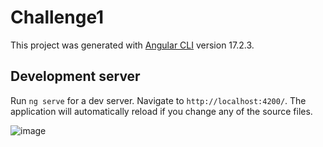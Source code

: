 # Challenge1

This project was generated with [Angular CLI](https://github.com/angular/angular-cli) version 17.2.3.

## Development server

Run `ng serve` for a dev server. Navigate to `http://localhost:4200/`. The application will automatically reload if you change any of the source files.

![image](https://github.com/germanCAST/singleCoffeePage/assets/87241711/b9466ba9-8fc8-4d6e-a570-6e500313204e)

